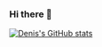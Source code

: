 ### Hi there 👋

[![Denis's GitHub stats](https://github-readme-stats.vercel.app/api?username=denisbuserski)](https://github.com/anuraghazra/github-readme-stats)

